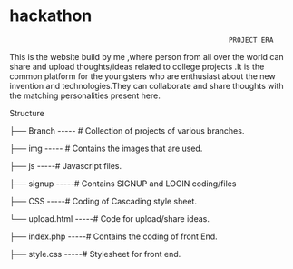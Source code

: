# hackathon
                                                          PROJECT ERA
                                                          
This is the website build by me ,where person from all over the world can share and upload thoughts/ideas related to college projects .It is the common platform for the youngsters who are enthusiast about the new invention and technologies.They can collaborate and share thoughts with the matching personalities present here.

Structure

├── Branch                 ----- # Collection of projects of various branches.

├── img                  -----   # Contains the images that are used.

├── js                      -----# Javascript files.

├── signup                  -----# Contains SIGNUP and LOGIN coding/files

├── CSS                     -----# Coding of Cascading style sheet.

└── upload.html             -----# Code for upload/share ideas.

├── index.php               -----# Contains the coding of front End.

├── style.css               -----# Stylesheet for front end. 

